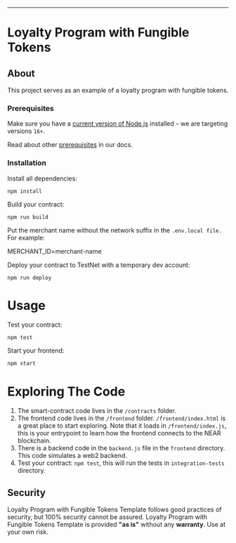 <h1 align="center">
  <a href="https://github.com/near/boilerplate-template-rs">
    <picture>
      <source media="(prefers-color-scheme: dark)" srcset="https://raw.githubusercontent.com/near/boilerplate-template-rs/main/docs/images/pagoda_logo_light.png">
      <source media="(prefers-color-scheme: light)" srcset="https://raw.githubusercontent.com/near/boilerplate-template-rs/main/docs/images/pagoda_logo_dark.png">
      <img alt="" src="https://raw.githubusercontent.com/near/boilerplate-template-rs/main/docs/images/pagoda_logo_dark.png">
    </picture>
  </a>
</h1>

---

# Loyalty Program with Fungible Tokens

## About

This project serves as an example of a loyalty program with fungible tokens.

### Prerequisites

Make sure you have a [current version of Node.js](https://nodejs.org/en/about/releases/) installed – we are targeting versions `16+`.

Read about other [prerequisites](https://docs.near.org/develop/prerequisites) in our docs.

### Installation


Install all dependencies:

    npm install


Build your contract:

    npm run build

Put the merchant name without the network suffix in the `.env.local file.` For example:

  MERCHANT_ID=merchant-name

Deploy your contract to TestNet with a temporary dev account:

    npm run deploy


Usage
=====

Test your contract:

    npm test

Start your frontend:

    npm start

Exploring The Code
==================

1. The smart-contract code lives in the `/contracts` folder.
2. The frontend code lives in the `/frontend` folder. `/frontend/index.html` is a great
   place to start exploring. Note that it loads in `/frontend/index.js`,
   this is your entrypoint to learn how the frontend connects to the NEAR blockchain.
3. There is a backend code in the `backend.js` file in the `frontend` directory. This code
   simulates a web2 backend.
4. Test your contract: `npm test`, this will run the tests in `integration-tests` directory.

## Security

Loyalty Program with Fungible Tokens Template follows good practices of security, but 100% security cannot be assured.
Loyalty Program with Fungible Tokens Template is provided **"as is"** without any **warranty**. Use at your own risk.